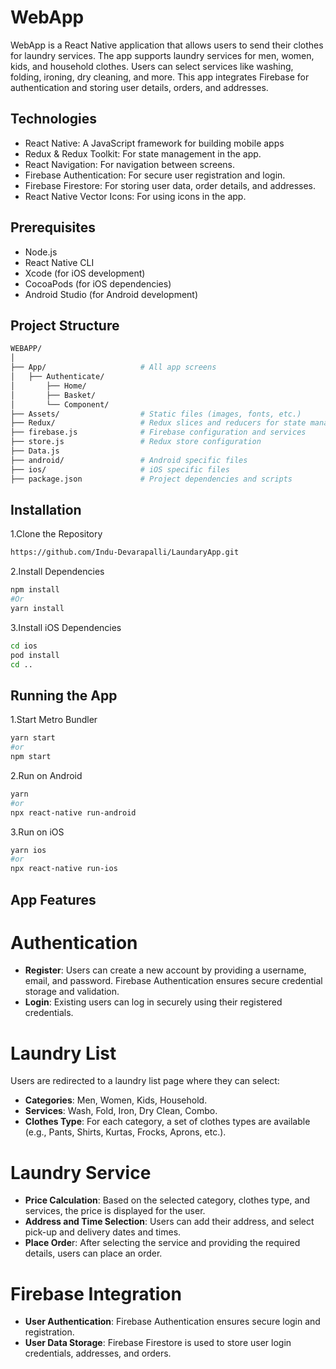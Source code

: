 # WebApp
WebApp is a React Native application that allows users to send their clothes for laundry services. The app supports laundry services for men, women, kids, and household clothes. Users can select services like washing, folding, ironing, dry cleaning, and more. This app integrates Firebase for authentication and storing user details, orders, and addresses.
## Technologies
* React Native: A JavaScript framework for building mobile apps
* Redux & Redux Toolkit: For state management in the app.
* React Navigation: For navigation between screens.
* Firebase Authentication: For secure user registration and login.
* Firebase Firestore: For storing user data, order details, and addresses.
* React Native Vector Icons: For using icons in the app.
## Prerequisites
* Node.js
* React Native CLI
* Xcode (for iOS development)
* CocoaPods (for iOS dependencies)
* Android Studio (for Android development)
## Project Structure
```bash
WEBAPP/
│
├── App/                     # All app screens
│   ├── Authenticate/
│       ├── Home/
│       ├── Basket/
│       └── Component/
├── Assets/                  # Static files (images, fonts, etc.)
├── Redux/                   # Redux slices and reducers for state management
├── firebase.js              # Firebase configuration and services
├── store.js                 # Redux store configuration
├── Data.js 
├── android/                 # Android specific files
├── ios/                     # iOS specific files
├── package.json             # Project dependencies and scripts
```
## Installation
1.Clone the Repository
```bash
https://github.com/Indu-Devarapalli/LaundaryApp.git
```
2.Install Dependencies
```bash
npm install
#Or 
yarn install
```
3.Install iOS Dependencies
```bash
cd ios
pod install
cd ..
```
## Running the App
1.Start Metro Bundler
```bash
yarn start
#or
npm start
```
2.Run on Android
```bash
yarn 
#or
npx react-native run-android
```
3.Run on iOS
```bash
yarn ios
#or
npx react-native run-ios
```
## App Features
# Authentication
* **Register**: Users can create a new account by providing a username, email, and password. Firebase Authentication ensures secure credential storage and validation.
* **Login**: Existing users can log in securely using their registered credentials.
# Laundry List
Users are redirected to a laundry list page where they can select:
* **Categories**: Men, Women, Kids, Household.
* **Services**: Wash, Fold, Iron, Dry Clean, Combo.
* **Clothes Type**: For each category, a set of clothes types are available (e.g., Pants, Shirts, Kurtas, Frocks, Aprons, etc.).
# Laundry Service
* **Price Calculation**: Based on the selected category, clothes type, and services, the price is displayed for the user.
* **Address and Time Selection**: Users can add their address, and select pick-up and delivery dates and times.
* **Place Orde**r: After selecting the service and providing the required details, users can place an order.
# Firebase Integration
* **User Authentication**: Firebase Authentication ensures secure login and registration.
* **User Data Storage**: Firebase Firestore is used to store user login credentials, addresses, and orders.

